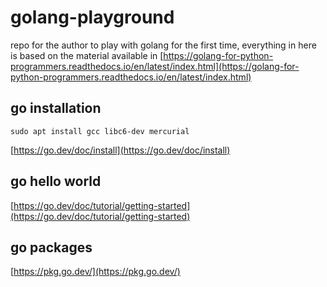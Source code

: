 # golang-playground

repo for the author to play with golang for the first time,
everything in here is based on the material available in
[https://golang-for-python-programmers.readthedocs.io/en/latest/index.html](https://golang-for-python-programmers.readthedocs.io/en/latest/index.html)

## go installation
`sudo apt install gcc libc6-dev mercurial`

[https://go.dev/doc/install](https://go.dev/doc/install)

## go hello world
[https://go.dev/doc/tutorial/getting-started](https://go.dev/doc/tutorial/getting-started)

## go packages
[https://pkg.go.dev/](https://pkg.go.dev/)
